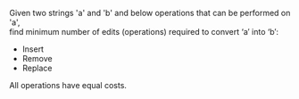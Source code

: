 Given two strings 'a' and 'b' and below operations that can be performed on 'a',  
find minimum number of edits (operations) required to convert ‘a′ into ‘b′:  
* Insert  
* Remove  
* Replace  

All operations have equal costs.
